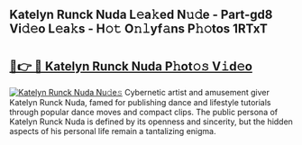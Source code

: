 ## Katelyn Runck Nuda L𝚎a𝚔ed N𝚞𝚍e - Part-gd8 Vi𝚍𝚎o L𝚎a𝚔s - H𝚘𝚝 O𝚗𝚕yf𝚊ns P𝚑𝚘tos 1RTxT

# <h2><a href="http://kfe1g4.oniu.top/?m=Katelyn+Runck+Nuda">🔗👉 🔴 Katelyn Runck Nuda P𝚑ot𝚘𝚜 V𝚒d𝚎o</a></h2>

[![Katelyn Runck Nuda Nu𝚍e𝚜](https://i.imgur.com/0qMVB7G.gif)](http://kfe1g4.oniu.top/?m=Katelyn+Runck+Nuda)
Cybernetic artist and amusement giver Katelyn Runck Nuda, famed for publishing dance and lifestyle tutorials through popular dance moves and compact clips. The public persona of Katelyn Runck Nuda is defined by its openness and sincerity, but the hidden aspects of his personal life remain a tantalizing enigma.  
